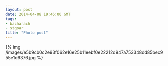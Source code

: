 ```yaml
---
layout: post
date: 2014-04-08 19:46:00 GMT
tags:
- bacharach
- stgoar
title: "Photo post"
---
```

{% img /images/e5b9cb0c2e93f062e16e25b11eebf0e22212d947a753348dd85bec955e1d6376.jpg %}

